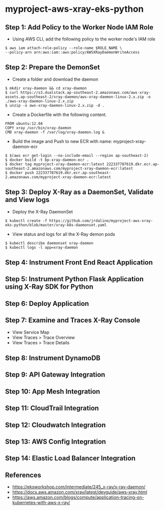 # myproject-aws-xray-eks-python

## Step 1: Add Policy to the Worker Node IAM Role
- Using AWS CLI, add the following policy to the worker node's IAM role
```
$ aws iam attach-role-policy --role-name $ROLE_NAME \
--policy-arn arn:aws:iam::aws:policy/AWSXRayDaemonWriteAccess
```

## Step 2: Prepare the DemonSet
-  Create a folder and download the daemon
```
$ mkdir xray-daemon && cd xray-daemon
$ curl https://s3.dualstack.ap-southeast-2.amazonaws.com/aws-xray-assets.ap-southeast-2/xray-daemon/aws-xray-daemon-linux-2.x.zip -o ./aws-xray-daemon-linux-2.x.zip
$ unzip -o aws-xray-daemon-linux-2.x.zip -d .
```
- Create a Dockerfile with the following content.
```
FROM ubuntu:12.04
COPY xray /usr/bin/xray-daemon
CMD xray-daemon -f /var/log/xray-daemon.log &
```
-  Build the image and Push to new ECR with name: myproject-xray-daemon-ecr
```
$ $(aws ecr get-login --no-include-email --region ap-southeast-2)
$ docker build -t bp-xray-daemon-ecr .
$ docker tag myproject-xray-daemon-ecr:latest 222337787619.dkr.ecr.ap-southeast-2.amazonaws.com/myproject-xray-daemon-ecr:latest
$ docker push 222337787619.dkr.ecr.ap-southeast-2.amazonaws.com/myproject-xray-daemon-ecr:latest
```

## Step 3: Deploy X-Ray as a DaemonSet, Validate and View logs
- Deploy the X-Ray DaemonSet
```
$ kubectl create -f https://github.com/jrdalino/myproject-aws-xray-eks-python/blob/master/xray-k8s-daemonset.yaml
```
- View status and logs for all the X-Ray demon pods
```
$ kubectl describe daemonset xray-daemon
$ kubectl logs -l app=xray-daemon
```

## Step 4: Instrument Front End React Application

## Step 5: Instrument Python Flask Application using X-Ray SDK for Python

## Step 6: Deploy Application

## Step 7: Examine and Traces X-Ray Console
- View Service Map
- View Traces > Trace Overview
- View Traces > Trace Details

## Step 8: Instrument DynamoDB

## Step 9: API Gateway Integration

## Step 10: App Mesh Integration

## Step 11: CloudTrail Integration

## Step 12: Cloudwatch Integration

## Step 13: AWS Config Integration

## Step 14: Elastic Load Balancer Integration

## References
- https://eksworkshop.com/intermediate/245_x-ray/x-ray-daemon/
- https://docs.aws.amazon.com/xray/latest/devguide/aws-xray.html
- https://aws.amazon.com/blogs/compute/application-tracing-on-kubernetes-with-aws-x-ray/
